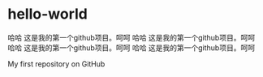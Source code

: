 hello-world
===========
哈哈 这是我的第一个github项目。呵呵
哈哈 这是我的第一个github项目。呵呵
哈哈 这是我的第一个github项目。呵呵
哈哈 这是我的第一个github项目。呵呵

My first repository on GitHub
